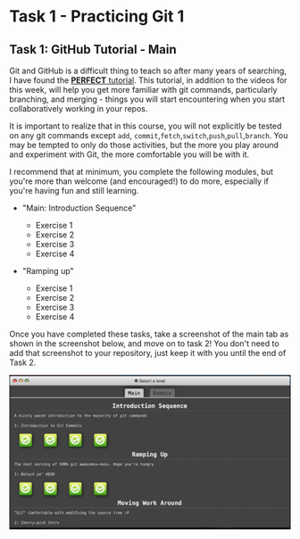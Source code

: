 # Task 1 - Practicing Git 1

## Task 1: GitHub Tutorial - Main

Git and GitHub is a difficult thing to teach so after many years of searching, I have found the [**PERFECT** tutorial](http://learngitbranching.js.org).
This tutorial, in addition to the videos for this week, will help you get more familiar with git commands, particularly branching, and merging - things you will start encountering when you start collaboratively working in your repos.

It is important to realize that in this course, you will not explicitly be tested on any git commands except `add`, `commit`,`fetch`,`switch`,`push`,`pull`,`branch`.
You may be tempted to only do those activities, but the more you play around and experiment with Git, the more comfortable you will be with it.

I recommend that at minimum, you complete the following modules, but you're more than welcome (and encouraged!) to do more, especially if you're having fun and still learning.

- "Main: Introduction Sequence"
  - Exercise 1
  - Exercise 2
  - Exercise 3
  - Exercise 4
  
- "Ramping up"
  - Exercise 1
  - Exercise 2
  - Exercise 3
  - Exercise 4

Once you have completed these tasks, take a screenshot of the main tab as shown in the screenshot below, and move on to task 2!
You don't need to add that screenshot to your repository, just keep it with you until the end of Task 2.

![image](images/git_main_tab.JPG)
